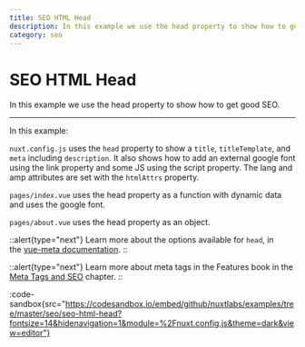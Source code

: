 ```yaml
---
title: SEO HTML Head
description: In this example we use the head property to show how to get good SEO.
category: seo
---
```

# SEO HTML Head

In this example we use the head property to show how to get good SEO.

---

In this example:

`nuxt.config.js` uses the `head` property to show a `title`, `titleTemplate`, and `meta` including `description`. It also shows how to add an external google font using the link property and some JS using the script property. The lang and amp attributes are set with the `htmlAttrs` property.

`pages/index.vue` uses the head property as a function with dynamic data and uses the google font.

`pages/about.vue` uses the head property as an object.

::alert{type="next"}
Learn more about the options available for `head`, in the [vue-meta documentation](https://vue-meta.nuxtjs.org/api/#metainfo-properties).
::

::alert{type="next"}
Learn more about meta tags in the Features book in the [Meta Tags and SEO](/docs/features/meta-tags-seo) chapter.
::

:code-sandbox{src="https://codesandbox.io/embed/github/nuxtlabs/examples/tree/master/seo/seo-html-head?fontsize=14&hidenavigation=1&module=%2Fnuxt.config.js&theme=dark&view=editor"}
